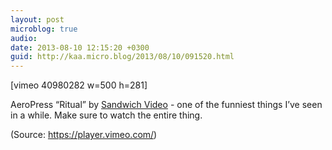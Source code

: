 ```yaml
---
layout: post
microblog: true
audio: 
date: 2013-08-10 12:15:20 +0300
guid: http://kaa.micro.blog/2013/08/10/091520.html
---
```

[vimeo 40980282 w=500 h=281]
<p>AeroPress “Ritual” by <a href="http://vimeo.com/40980282">Sandwich Video</a> - one of the funniest things I&rsquo;ve seen in a while. Make sure to watch the entire thing.</p><div class="attribution">(<span>Source:</span> <a href="https://player.vimeo.com/">https://player.vimeo.com/</a>)</div>
